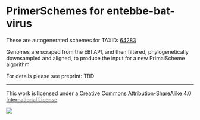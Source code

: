 # PrimerSchemes for entebbe-bat-virus

These are autogenerated schemes for TAXID: [64283](https://www.ncbi.nlm.nih.gov/Taxonomy/Browser/wwwtax.cgi?mode=Info&id=64283&lvl=3&lin=f&keep=1&srchmode=1&unlock)

Genomes are scraped from the EBI API, and then filtered, phylogenetically downsampled and aligned, to produce the input for a new PrimalScheme algorithm

For details please see preprint: TBD

------------------------------------------------------------------------

This work is licensed under a [Creative Commons Attribution-ShareAlike 4.0 International License](http://creativecommons.org/licenses/by-sa/4.0/) 

![](https://i.creativecommons.org/l/by-sa/4.0/88x31.png)
